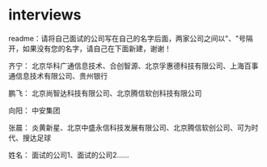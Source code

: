 interviews
==========
readme：请将自己面试的公司写在自己的名字后面，两家公司之间以"、"号隔开，如果没有您的名字，请自己在下面新建，谢谢！

齐宁： 
北京华科广通信息技术、合创智源、北京孚惠德科技有限公司、上海百事通信息技术有限公司、贵州银行

鹏飞： 
北京尚智达科技有限公司、北京腾信软创科技有限公司

向阳：
中安集团

张晨：
炎黄新星、北京中盛永信科技发展有限公司、北京腾信软创公司、可为时代、搜达足球

姓名：
面试的公司1、面试的公司2......
